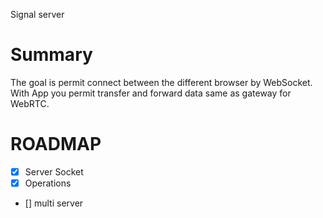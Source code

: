 Signal server

# Summary

The goal is permit connect between the different browser by WebSocket. With App you permit transfer and forward data same as gateway for WebRTC.

# ROADMAP

- [x] Server Socket
- [x] Operations
- [] multi server
